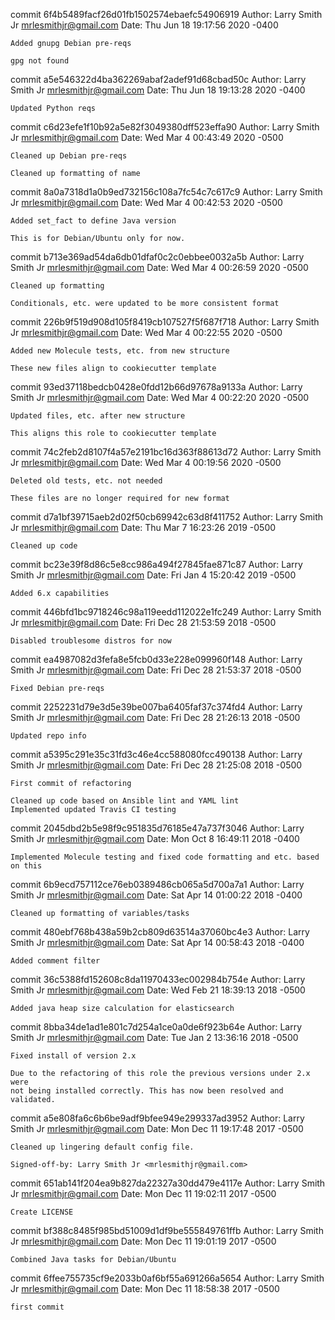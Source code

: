commit 6f4b5489facf26d01fb1502574ebaefc54906919
Author: Larry Smith Jr <mrlesmithjr@gmail.com>
Date:   Thu Jun 18 19:17:56 2020 -0400

    Added gnupg Debian pre-reqs
    
    gpg not found

commit a5e546322d4ba362269abaf2adef91d68cbad50c
Author: Larry Smith Jr <mrlesmithjr@gmail.com>
Date:   Thu Jun 18 19:13:28 2020 -0400

    Updated Python reqs

commit c6d23efe1f10b92a5e82f3049380dff523effa90
Author: Larry Smith Jr <mrlesmithjr@gmail.com>
Date:   Wed Mar 4 00:43:49 2020 -0500

    Cleaned up Debian pre-reqs
    
    Cleaned up formatting of name

commit 8a0a7318d1a0b9ed732156c108a7fc54c7c617c9
Author: Larry Smith Jr <mrlesmithjr@gmail.com>
Date:   Wed Mar 4 00:42:53 2020 -0500

    Added set_fact to define Java version
    
    This is for Debian/Ubuntu only for now.

commit b713e369ad54da6db01dfaf0c2c0ebbee0032a5b
Author: Larry Smith Jr <mrlesmithjr@gmail.com>
Date:   Wed Mar 4 00:26:59 2020 -0500

    Cleaned up formatting
    
    Conditionals, etc. were updated to be more consistent format

commit 226b9f519d908d105f8419cb107527f5f687f718
Author: Larry Smith Jr <mrlesmithjr@gmail.com>
Date:   Wed Mar 4 00:22:55 2020 -0500

    Added new Molecule tests, etc. from new structure
    
    These new files align to cookiecutter template

commit 93ed37118bedcb0428e0fdd12b66d97678a9133a
Author: Larry Smith Jr <mrlesmithjr@gmail.com>
Date:   Wed Mar 4 00:22:20 2020 -0500

    Updated files, etc. after new structure
    
    This aligns this role to cookiecutter template

commit 74c2feb2d8107f4a57e2191bc16d363f88613d72
Author: Larry Smith Jr <mrlesmithjr@gmail.com>
Date:   Wed Mar 4 00:19:56 2020 -0500

    Deleted old tests, etc. not needed
    
    These files are no longer required for new format

commit d7a1bf39715aeb2d02f50cb69942c63d8f411752
Author: Larry Smith Jr <mrlesmithjr@gmail.com>
Date:   Thu Mar 7 16:23:26 2019 -0500

    Cleaned up code

commit bc23e39f8d86c5e8cc986a494f27845fae871c87
Author: Larry Smith Jr <mrlesmithjr@gmail.com>
Date:   Fri Jan 4 15:20:42 2019 -0500

    Added 6.x capabilities

commit 446bfd1bc9718246c98a119eedd112022e1fc249
Author: Larry Smith Jr <mrlesmithjr@gmail.com>
Date:   Fri Dec 28 21:53:59 2018 -0500

    Disabled troublesome distros for now

commit ea4987082d3fefa8e5fcb0d33e228e099960f148
Author: Larry Smith Jr <mrlesmithjr@gmail.com>
Date:   Fri Dec 28 21:53:37 2018 -0500

    Fixed Debian pre-reqs

commit 2252231d79e3d5e39be007ba6405faf37c374fd4
Author: Larry Smith Jr <mrlesmithjr@gmail.com>
Date:   Fri Dec 28 21:26:13 2018 -0500

    Updated repo info

commit a5395c291e35c31fd3c46e4cc588080fcc490138
Author: Larry Smith Jr <mrlesmithjr@gmail.com>
Date:   Fri Dec 28 21:25:08 2018 -0500

    First commit of refactoring
    
    Cleaned up code based on Ansible lint and YAML lint
    Implemented updated Travis CI testing

commit 2045dbd2b5e98f9c951835d76185e47a737f3046
Author: Larry Smith Jr <mrlesmithjr@gmail.com>
Date:   Mon Oct 8 16:49:11 2018 -0400

    Implemented Molecule testing and fixed code formatting and etc. based on this

commit 6b9ecd757112ce76eb0389486cb065a5d700a7a1
Author: Larry Smith Jr <mrlesmithjr@gmail.com>
Date:   Sat Apr 14 01:00:22 2018 -0400

    Cleaned up formatting of variables/tasks

commit 480ebf768b438a59b2cb809d63514a37060bc4e3
Author: Larry Smith Jr <mrlesmithjr@gmail.com>
Date:   Sat Apr 14 00:58:43 2018 -0400

    Added comment filter

commit 36c5388fd152608c8da11970433ec002984b754e
Author: Larry Smith Jr <mrlesmithjr@gmail.com>
Date:   Wed Feb 21 18:39:13 2018 -0500

    Added java heap size calculation for elasticsearch

commit 8bba34de1ad1e801c7d254a1ce0a0de6f923b64e
Author: Larry Smith Jr <mrlesmithjr@gmail.com>
Date:   Tue Jan 2 13:36:16 2018 -0500

    Fixed install of version 2.x
    
    Due to the refactoring of this role the previous versions under 2.x were
    not being installed correctly. This has now been resolved and validated.

commit a5e808fa6c6b6be9adf9bfee949e299337ad3952
Author: Larry Smith Jr <mrlesmithjr@gmail.com>
Date:   Mon Dec 11 19:17:48 2017 -0500

    Cleaned up lingering default config file.
    
    Signed-off-by: Larry Smith Jr <mrlesmithjr@gmail.com>

commit 651ab141f204ea9b827da22327a30dd479e4117e
Author: Larry Smith Jr <mrlesmithjr@gmail.com>
Date:   Mon Dec 11 19:02:11 2017 -0500

    Create LICENSE

commit bf388c8485f985bd51009d1df9be555849761ffb
Author: Larry Smith Jr <mrlesmithjr@gmail.com>
Date:   Mon Dec 11 19:01:19 2017 -0500

    Combined Java tasks for Debian/Ubuntu

commit 6ffee755735cf9e2033b0af6bf55a691266a5654
Author: Larry Smith Jr <mrlesmithjr@gmail.com>
Date:   Mon Dec 11 18:58:38 2017 -0500

    first commit

